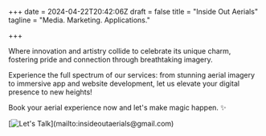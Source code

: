 +++
date = 2024-04-22T20:42:06Z
draft = false
title = "Inside Out Aerials"
tagline = "Media. Marketing. Applications."

+++

<!-- _Inside Out Aerials empowers communities by showcasing their unique charm through innovative aerial videography and photography. 
Our mission is to elevate local identity, fostering connection and pride!_ -->

Where innovation and artistry collide to celebrate its unique charm, fostering pride and connection through breathtaking imagery.

Experience the full spectrum of our services: from stunning aerial imagery to immersive app and website development, let us elevate your digital presence to new heights!

Book your aerial experience now and let's make magic happen. ✨ 

<!--[![Talk To Us]("https://www.flaticon.com/free-icon/email_2989993")](mailto:insideoutaerials@gmail.com)-->
[![Let's Talk]("https://www.freepik.com/icon/email_8160033#fromView=search&page=1&position=12&uuid=d8f036cc-da23-403f-a23a-1d089220cb69")](mailto:insideoutaerials@gmail.com)
